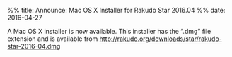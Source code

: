 %% title: Announce: Mac OS X Installer for Rakudo Star 2016.04
%% date: 2016-04-27

A Mac OS X installer is now available. This installer has the “.dmg” file extension and is available from <a title="http://rakudo.org/downloads/star/rakudo-star-2016-04.dmg" href="http://rakudo.org/downloads/star/rakudo-star-2016-04.dmg">http://rakudo.org/downloads/star/rakudo-star-2016-04.dmg</a>